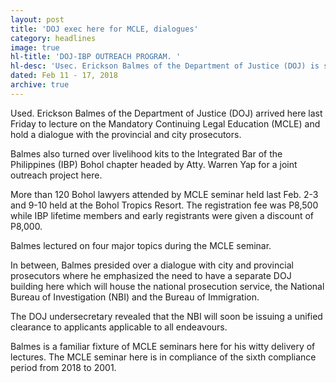 ```yaml
---
layout: post
title: 'DOJ exec here for MCLE, dialogues'
category: headlines
image: true
hl-title: 'DOJ-IBP OUTREACH PROGRAM. '
hl-desc: 'Usec. Erickson Balmes of the Department of Justice (DOJ) is shown above turning over the livelihood kits to Atty. Warren Yap, IBP-Bohol president at the Bohol Tropics Resort this city last Friday afternoon for the joint outreach program. The ceremony was witnessed by the provincial and city prosecutors and the incumbent IBP-Bohol officers. Balmes was also one of the lectures of the Mandatory Continuing Legal Education (MCLE) seminar attended by more than 120 Bohol lawyers. (Photo: IBP-Bohol Chapter)'
dated: Feb 11 - 17, 2018
archive: true
---
```


Used. Erickson Balmes of the Department of Justice (DOJ) arrived here last Friday to lecture on the Mandatory Continuing Legal Education (MCLE) and hold a dialogue with the provincial and city prosecutors.

Balmes also turned over livelihood kits to the Integrated Bar of the Philippines (IBP) Bohol chapter headed by Atty. Warren Yap for a joint outreach project here.

More than 120 Bohol lawyers attended by MCLE seminar held last Feb. 2-3 and 9-10 held at the Bohol Tropics Resort. The registration fee was P8,500 while IBP lifetime members and early registrants were given a discount of P8,000.

Balmes lectured on four major topics during the MCLE seminar.

In between, Balmes presided over a dialogue with city and provincial prosecutors where he emphasized the need to have a separate DOJ building here which will house the national prosecution service, the National Bureau of Investigation (NBI) and the Bureau of Immigration.

The DOJ undersecretary revealed that the NBI will soon be issuing a unified clearance to applicants applicable to all endeavours.

Balmes is a familiar fixture of MCLE seminars here for his witty delivery of lectures.
The MCLE seminar here is in compliance of the sixth compliance period from 2018 to 2001.